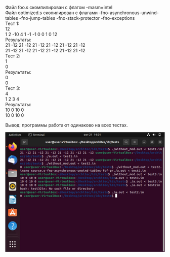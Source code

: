 Файл foo.s скомпилирован с флагом -masm=intel  
Файл optimized.s скопилирован с флагами -fno-asynchronous-unwind-tables -fno-jump-tables -fno-stack-protector -fno-exceptions  
Тест 1:  
12  
1 2 -10 4 1 -1 -1 0 0 1 0 12  
Результаты:  
21 -12 21 -12 21 -12 21 -12 21 -12 21 -12  
21 -12 21 -12 21 -12 21 -12 21 -12 21 -12  
Тест 2:  
1  
0  
Результаты:  
0  
0  
Тест 3:  
4  
1 2 3 4  
Результаты:  
10 0 10 0  
10 0 10 0  

Вывод: программы работают одинаково на всех тестах.  

![alt text](tests/tests_result.jpg)
